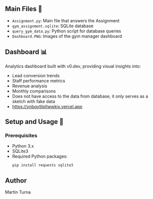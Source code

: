 ## Main Files 📁
- `Assignment.py`: Main file that answers the Assignment
- `gym_assignment.sqlite`: SQLite database
- `query_gym_data.py`: Python script for database queries
- `Dashboard.PNG`: Images of the gym manager dashboard

## Dashboard 📊
Analytics dashboard built with v0.dev, providing visual insights into:
- Lead conversion trends
- Staff performance metrics
- Revenue analysis
- Monthly comparisons
- Does not have access to the data from database, it only serves as a sketch with fake data
- https://ynbqytlipllwwkjx.vercel.app

## Setup and Usage 🚀

### Prerequisites
- Python 3.x
- SQLite3
- Required Python packages:
  ```bash
  pip install requests sqlite3
  ```

## Author
Martin Turna
